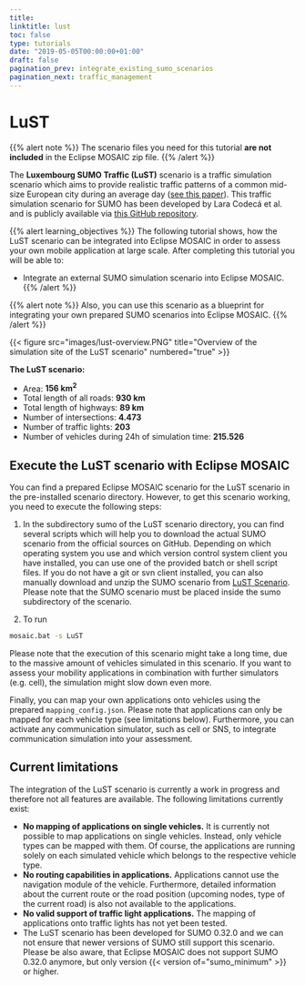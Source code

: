 ```yaml
---
title:
linktitle: lust
toc: false
type: tutorials
date: "2019-05-05T00:00:00+01:00"
draft: false
pagination_prev: integrate_existing_sumo_scenarios
pagination_next: traffic_management
---
```


# LuST

{{% alert note %}}
The scenario files you need for this tutorial **are not included** in the Eclipse MOSAIC zip file.
{{% /alert %}}

The **Luxembourg SUMO Traffic (LuST)** scenario is a traffic simulation scenario which aims to provide realistic traffic
patterns of a common mid-size European city during an average day
([see this paper](https://ieeexplore.ieee.org/stamp/stamp.jsp?tp=&arnumber=7906642)). This traffic simulation scenario
for SUMO has been developed by Lara Codecá et al. and is publicly available via
[this GitHub repository](https://github.com/lcodeca/LuSTScenario). 

{{% alert learning_objectives %}}
The following tutorial shows, how the LuST scenario can be integrated into Eclipse MOSAIC in order to
assess your own mobile application at large scale. After completing this tutorial you will be able to:
* Integrate an external SUMO simulation scenario into Eclipse MOSAIC.
{{% /alert %}}

{{% alert note %}}
Also, you can use this scenario as a blueprint for integrating your own prepared SUMO scenarios into Eclipse MOSAIC.
{{% /alert %}}

{{< figure src="images/lust-overview.PNG" title="Overview of the simulation site of the LuST scenario" numbered="true" >}}

**The LuST scenario:**
* Area: **156 km<sup>2</sup>**
* Total length of all roads: **930 km**
* Total length of highways: **89 km**
* Number of intersections: **4.473**
* Number of traffic lights: **203**
* Number of vehicles during 24h of simulation time: **215.526**

## Execute the LuST scenario with Eclipse MOSAIC

You can find a prepared Eclipse MOSAIC scenario for the LuST scenario in the pre-installed scenario directory.
However, to get this scenario working, you need to execute the following steps:

1. In the subdirectory sumo of the LuST scenario directory, you can find several scripts which will
help you to download the actual SUMO scenario from the official sources on GitHub. Depending
on which operating system you use and which version control system client you have installed,
you can use one of the provided batch or shell script files. If you do not have a git or svn client
installed, you can also manually download and unzip the SUMO scenario from [LuST Scenario](https://github.com/lcodeca/LuSTScenario). 
Please note that the SUMO scenario must be placed inside the sumo subdirectory of the scenario.

2. To run
```bat
mosaic.bat -s LuST
```   
Please note that the execution of this scenario might take a long time, due to the massive amount of
vehicles simulated in this scenario. If you want to assess your mobility applications in combination
with further simulators (e.g. cell), the simulation might slow down even more.

Finally, you can map your own applications onto vehicles using the prepared `mapping_config.json`.
Please note that applications can only be mapped for each vehicle type (see limitations below). Furthermore,
you can activate any communication simulator, such as cell or SNS, to integrate communication
simulation into your assessment.

## Current limitations

The integration of the LuST scenario is currently a work in progress and therefore not all features are
available. The following limitations currently exist:

* **No mapping of applications on single vehicles.** It is currently not possible to map applications on
single vehicles. Instead, only vehicle types can be mapped with them. Of course, the applications
are running solely on each simulated vehicle which belongs to the respective vehicle type.
* **No routing capabilities in applications.** Applications cannot use the navigation module of the
vehicle. Furthermore, detailed information about the current route or the road position (upcoming
nodes, type of the current road) is also not available to the applications.
* **No valid support of traffic light applications.** The mapping of applications onto traffic lights has
not yet been tested.
* The LuST scenario has been developed for SUMO 0.32.0 and we can not ensure that newer versions
of SUMO still support this scenario. Please be also aware, that Eclipse MOSAIC does not support SUMO
0.32.0 anymore, but only version {{< version of="sumo_minimum" >}} or higher.

